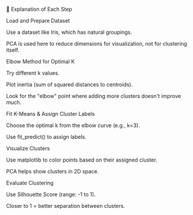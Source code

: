 📝 Explanation of Each Step

Load and Prepare Dataset

Use a dataset like Iris, which has natural groupings.

PCA is used here to reduce dimensions for visualization, not for clustering itself.

Elbow Method for Optimal K

Try different k values.

Plot inertia (sum of squared distances to centroids).

Look for the "elbow" point where adding more clusters doesn't improve much.

Fit K-Means & Assign Cluster Labels

Choose the optimal k from the elbow curve (e.g., k=3).

Use fit_predict() to assign labels.

Visualize Clusters

Use matplotlib to color points based on their assigned cluster.

PCA helps show clusters in 2D space.

Evaluate Clustering

Use Silhouette Score (range: -1 to 1).

Closer to 1 = better separation between clusters.
